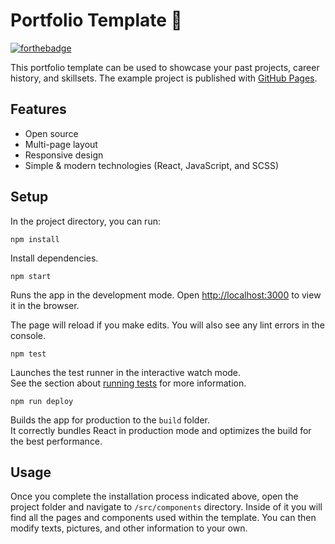# Portfolio Template 🚀

[![forthebadge](https://forthebadge.com/images/badges/open-source.svg)](https://forthebadge.com)

This portfolio template can be used to showcase your past projects, career history, and skillsets. The example project is published with [GitHub Pages](https://abodthedude25.github.io/seng300-portfolio/).

## Features
* Open source
* Multi-page layout
* Responsive design
* Simple & modern technologies (React, JavaScript, and SCSS)

## Setup

In the project directory, you can run:

```
npm install
```

Install dependencies.

```
npm start
```

Runs the app in the development mode. Open [http://localhost:3000](http://localhost:3000) to view it in the browser.

The page will reload if you make edits. You will also see any lint errors in the console.

```
npm test
```

Launches the test runner in the interactive watch mode.\
See the section about [running tests](https://facebook.github.io/create-react-app/docs/running-tests) for more information.

```
npm run deploy
```

Builds the app for production to the `build` folder.\
It correctly bundles React in production mode and optimizes the build for the best performance.

## Usage
Once you complete the installation process indicated above, open the project folder and navigate to `/src/components` directory. Inside of it you will find all the pages and components used within the template. You can then modify texts, pictures, and other information to your own.